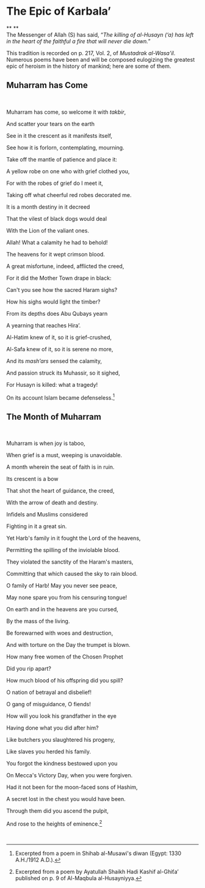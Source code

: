 The Epic of  Karbala’
=====================

** **  
 The Messenger of Allah (S) has said, “*The killing of al-Husayn (‘a)
has left in the heart of the faithful a fire that will never die down.*”

This tradition is recorded on p. 217, Vol. 2, of *Mustadrak al-Wasa'il*.
Numerous poems have been and will be composed eulogizing the greatest
epic of heroism in the history of mankind; here are some of them.

Muharram has Come
-----------------

 

Muharram has come, so welcome it with *takbir*,

And scatter your tears on the earth

See in it the crescent as it manifests itself,

See how it is forlorn, contemplating, mourning.

Take off the mantle of patience and place it:

A yellow robe on one who with grief clothed you,

For with the robes of grief do I meet it,

Taking off what cheerful red robes decorated me.

It is a month destiny in it decreed

That the vilest of black dogs would deal

With the Lion of the valiant ones.

Allah! What a calamity he had to behold!

The heavens for it wept crimson blood.

A great misfortune, indeed, afflicted the creed,

For it did the Mother Town drape in black:

Can't you see how the sacred Haram sighs?

How his sighs would light the timber?

From its depths does Abu Qubays yearn

A yearning that reaches Hira’.

Al-Hatim knew of it, so it is grief-crushed,

Al-Safa knew of it, so it is serene no more,

And its *mash’ars* sensed the calamity,

And passion struck its Muhassir, so it sighed,

For Husayn is killed: what a tragedy!

On its account Islam became defenseless.[^1]

The Month of Muharram
---------------------

 

Muharram is when joy is taboo,

When grief is a must, weeping is unavoidable.

A month wherein the seat of faith is in ruin.

Its crescent is a bow

That shot the heart of guidance, the creed,

With the arrow of death and destiny.

Infidels and Muslims considered

Fighting in it a great sin.

Yet Harb's family in it fought the Lord of the heavens,

Permitting the spilling of the inviolable blood.

They violated the sanctity of the Haram's masters,

Committing that which caused the sky to rain blood.

O family of Harb! May you never see peace,

May none spare you from his censuring tongue!

On earth and in the heavens are you cursed,

By the mass of the living.

Be forewarned with woes and destruction,

And with torture on the Day the trumpet is blown.

How many free women of the Chosen Prophet

Did you rip apart?

How much blood of his offspring did you spill?

O nation of betrayal and disbelief!

O gang of misguidance, O fiends!

How will you look his grandfather in the eye

Having done what you did after him?

Like butchers you slaughtered his progeny,

Like slaves you herded his family.

You forgot the kindness bestowed upon you

On Mecca's Victory Day, when you were forgiven.

Had it not been for the moon-faced sons of Hashim,

A secret lost in the chest you would have been.

Through them did you ascend the pulpit,

And rose to the heights of eminence.[^2]

 

[^1]: Excerpted from a poem in Shihab al-Musawi's diwan (Egypt: 1330
A.H./1912 A.D.).

[^2]: Excerpted from a poem by Ayatullah Shaikh Hadi Kashif al-Ghiťa’
published on p. 9 of Al-Maqbula al-Husayniyya.


